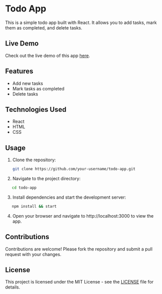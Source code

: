 # Todo App

This is a simple todo app built with React. It allows you to add tasks, mark them as completed, and delete tasks.

## Live Demo

Check out the live demo of this app [here](https://harsh-todo-app.vercel.app/).

## Features

- Add new tasks
- Mark tasks as completed
- Delete tasks

## Technologies Used

- React
- HTML
- CSS

## Usage

1. Clone the repository:

   ```bash
   git clone https://github.com/your-username/todo-app.git
   ```

2. Navigate to the project directory:

```bash
   cd todo-app
   ```

3. Install dependencies and start the development server:
```bash
   npm install && start
   ```

4. Open your browser and navigate to http://localhost:3000 to view the app.

## Contributions
Contributions are welcome! Please fork the repository and submit a pull request with your changes.

## License

This project is licensed under the MIT License - see the [LICENSE](LICENSE) file for details.